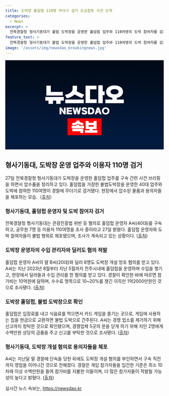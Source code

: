 ```yaml
---
title: 도박장 홀덤펍 110명 무더기 검거 도심침투 사건 도약
categories:
  - News
excerpt: >
  전북경찰청 형사기동대가 불법 도박장을 운영한 홀덤펍 업주와 110여명의 도박 참여자를 검거했다. 업주 A씨와 그의 딸, 딜러 8명도 포함돼 구속과 조사 중이며, 해당 도박장은 최소 10차례 이상 수백만원을 지불한 이용자를 입건 대상으로 삼았다. 경찰은 홀덤펍 내 불법 도박 행위가 이뤄지는 경우 신고를 요청했다. A씨는 경쟁 업체를 제거하기 위해 금품을 주고 신고를 청탁한 혐의도 받고 있다.
feature_text: >
  전북경찰청 형사기동대가 불법 도박장을 운영한 홀덤펍 업주와 110여명의 도박 참여자를 검거했다. 업주 A씨와 그의 딸, 딜러 8명도 포함돼 구속과 조사 중이며, 해당 도박장은 최소 10차례 이상 수백만원을 지불한 이용자를 입건 대상으로 삼았다. 경찰은 홀덤펍 내 불법 도박 행위가 이뤄지는 경우 신고를 요청했다. A씨는 경쟁 업체를 제거하기 위해 금품을 주고 신고를 청탁한 혐의도 받고 있다.
image: '/assets/img/newsdao_breakingnews.jpg'
---
```


<p><img src="/assets/img/newsdao_breakingnews.jpg" alt="koreaapp 속보" /></p>

<h2 data-ke-size="size26">형사기동대, 도박장 운영 업주와 이용자 110명 검거</h2>

<p data-ke-size="size16">27일 전북경찰청 형사기동대가 도박장을 운영한 홀덤펍 업주를 구속 간련 사건 브리핑을 하면서 압수품을 정리하고 있다. 홀덤펍을 가장한 불법도박장을 운영한 40대 업주와 도박에 참여한 110여명이 경찰에 무더기로 검거됐다. 현장에서 압수된 물품과 용의자들을 체포하는 모습.（<a href="https://www.google.com" target="_blank">출처</a>）</p>

<h3>형사기동대, 홀덤펍 운영자 및 도박 참여자 검거</h3>

<p data-ke-size="size16">전북경찰청 형사기동대는 관광진흥법 위반 등 혐의로 홀덤펍 운영자 A씨(40대)를 구속하고, 공무원 7명 등 이용자 110여명을 조사 중이라고 27일 밝혔다. 홀덤펍 운영자와 도박 참여자들이 불법 행위로 체포됐으며, 조사가 계속되고 있는 상황이다. (<a href="https://www.google.com" target="_blank">출처</a>)</p>

<h3>도박장 운영자의 수입 관리자와 딜러도 혐의 적발</h3>

<p data-ke-size="size16">홀덤펍 운영자 A씨의 딸 B씨(20대)와 딜러 8명도 도박장 개설 방조 혐의를 받고 있다. A씨는 지난 2023년 8월부터 지난 5월까지 전주시내에 홀덤펍을 운영하며 수입을 챙기고, 현장에서 딜러들과 수입 관리를 한 혐의를 받고 있다. 경찰이 확인한 바에 따르면 참가비는 10억원에 달하며, 수수료 명목으로 10~20%를 챙긴 이득만 1억2000만원인 것으로 조사됐다. (<a href="https://www.google.com" target="_blank">출처</a>)</p>

<h3>도박장 홀덤펍, 불법 도박장으로 확인</h3>

<p data-ke-size="size16">홀덤펍은 입장료를 내고 식음료를 먹으면서 카드 게임을 즐기는 곳으로, 게임에 사용하는 칩을 현금으로 교환하면 불법 도박으로 간주된다. A씨는 경쟁 업소를 제거하기 위해 신고까지 청탁한 것으로 확인됐으며, 경쟁업체 5곳의 문을 닫게 하기 위해 지인 2명에게 수백만원 상당의 금품을 주고 신고를 부탁한 것으로 조사됐다. (<a href="https://www.google.com" target="_blank">출처</a>)</p>

<h3>형사기동대, 도박장 개설 혐의로 용의자들을 체포</h3>

<p data-ke-size="size16">A씨는 지난달 말 경찰에 단속을 당한 뒤에도 도박장 개설 혐의를 부인하면서 구속 직전까지 영업을 이어나간 것으로 전해졌다. 경찰은 게임 참가자들을 입건한 기준은 최소 10차례 이상 수백만원을 들여 참가비를 지불한 이들이며, 더 많은 참가자들이 적발될 가능성이 높다고 밝혔다. (<a href="https://www.google.com" target="_blank">출처</a>)</p>
실시간 뉴스 속보는, <a href="https://newsdao.kr" rel="dofollow">https://newsdao.kr</a>


